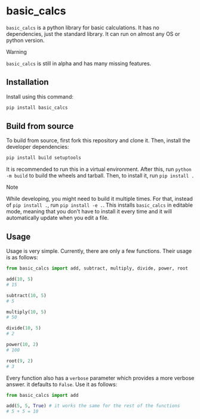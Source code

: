 # basic_calcs

`basic_calcs` is a python library for basic calculations. It has no dependencies, just the standard library. It can run on almost any OS or python version.

> [!WARNING]
> `basic_calcs` is still in alpha and has many missing features. 

## Installation 

Install using this command:
```sh
pip install basic_calcs
```

## Build from source

To build from source, first fork this repository and clone it. Then, install the developer dependencies:
```sh
pip install build setuptools
```
It is recommended to run this in a virtual environment. After this, run `python -m build` to build the wheels and tarball. Then, to install it, run `pip install .`

> [!NOTE]
> While developing, you might need to build it multiple times. For that, instead of `pip install .`, run `pip install -e .`. This installs 
> `basic_calcs` in editable mode, meaning that you don't have to install it every time and it will automatically update when you edit a file.

## Usage

Usage is very simple. Currently, there are only a few functions. Their usage is as follows:
```py
from basic_calcs import add, subtract, multiply, divide, power, root

add(10, 5)
# 15

subtract(10, 5)
# 5

multiply(10, 5)
# 50

divide(10, 5)
# 2

power(10, 2)
# 100

root(9, 2)
# 3
```
Every function also has a `verbose` parameter which provides a more verbose answer. it defaults to `False`. Use it as follows:
```py
from basic_calcs import add

add(5, 5, True) # it works the same for the rest of the functions
# 5 + 5 = 10
```
